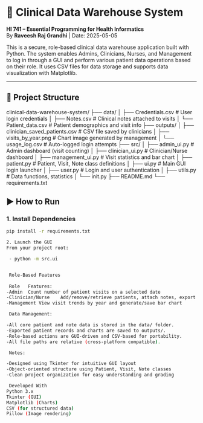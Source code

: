 # 🏥 Clinical Data Warehouse System

 **HI 741 – Essential Programming for Health Informatics**  
By **Raveesh Raj Grandhi** | Date: 2025-05-05

This is a secure, role-based clinical data warehouse application built with Python. The system enables Admins, Clinicians, Nurses, and Management to log in through a GUI and perform various patient data operations based on their role. It uses CSV files for data storage and supports data visualization with Matplotlib.

---

## 📁 Project Structure

clinical-data-warehouse-system/
├── data/
│ ├── Credentials.csv # User login credentials
│ ├── Notes.csv # Clinical notes attached to visits
│ └── Patient_data.csv # Patient demographics and visit info
├── outputs/
│ ├── clinician_saved_patients.csv # CSV file saved by clinicians
│ ├── visits_by_year.png # Chart image generated by management
│ └── usage_log.csv # Auto-logged login attempts
├── src/
│ ├── admin_ui.py # Admin dashboard (visit counting)
│ ├── clinician_ui.py # Clinician/Nurse dashboard
│ ├── management_ui.py # Visit statistics and bar chart
│ ├── patient.py # Patient, Visit, Note class definitions
│ ├── ui.py # Main GUI login launcher
│ ├── user.py # Login and user authentication
│ ├── utils.py # Data functions, statistics
│ └── init.py
├── README.md
└── requirements.txt



## ▶ How to Run

### 1. Install Dependencies
```bash
pip install -r requirements.txt

2. Launch the GUI
From your project root:

 - python -m src.ui 


 Role-Based Features
 
 Role	Features:
-Admin	Count number of patient visits on a selected date
-Clinician/Nurse	Add/remove/retrieve patients, attach notes, export data to CSV
-Management	View visit trends by year and generate/save bar chart

 Data Management:

-All core patient and note data is stored in the data/ folder.
-Exported patient records and charts are saved to outputs/.
-Role-based actions are GUI-driven and CSV-based for portability.
-All file paths are relative (cross-platform compatible).

 Notes:

-Designed using Tkinter for intuitive GUI layout
-Object-oriented structure using Patient, Visit, Note classes
-Clean project organization for easy understanding and grading

 Developed With
Python 3.x
Tkinter (GUI)
Matplotlib (Charts)
CSV (for structured data)
Pillow (Image rendering)
